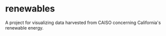 # renewables
A project for visualizing data harvested from CAISO concerning California's renewable energy.
